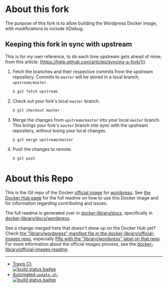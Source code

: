# About this fork

The purpose of this fork is to allow building the Wordpress Docker image, with modifications to include XDebug.

## Keeping this fork in sync with upstream
This is for my own reference, to do each time upstream gets ahead of mine; from this article: [https://help.github.com/articles/syncing-a-fork/]()

1. Fetch the branches and their respective commits from the upstream repository. Commits to `master` will be stored in a local branch, `upstream/master`.

    ```bash
    $ git fetch upstream
    ```
2. Check out your fork's local `master` branch.

    ```bash
    $ git checkout master
    ```
3. Merge the changes from `upstream/master` into your local `master` branch. This brings your fork's `master` branch into sync with the upstream repository, without losing your local changes.

    ```bash
    $ git merge upstream/master
    ```
4. Push the changes to remote.

    ```bash
    $ git push
    ```

# About this Repo

This is the Git repo of the Docker [official image](https://docs.docker.com/docker-hub/official_repos/) for [wordpress](https://registry.hub.docker.com/_/wordpress/). See [the Docker Hub page](https://registry.hub.docker.com/_/wordpress/) for the full readme on how to use this Docker image and for information regarding contributing and issues.

The full readme is generated over in [docker-library/docs](https://github.com/docker-library/docs), specifically in [docker-library/docs/wordpress](https://github.com/docker-library/docs/tree/master/wordpress).

See a change merged here that doesn't show up on the Docker Hub yet? Check [the "library/wordpress" manifest file in the docker-library/official-images repo](https://github.com/docker-library/official-images/blob/master/library/wordpress), especially [PRs with the "library/wordpress" label on that repo](https://github.com/docker-library/official-images/labels/library%2Fwordpress). For more information about the official images process, see the [docker-library/official-images readme](https://github.com/docker-library/official-images/blob/master/README.md).

---

-	[Travis CI:  
	![build status badge](https://img.shields.io/travis/docker-library/wordpress/master.svg)](https://travis-ci.org/docker-library/wordpress/branches)
-	[Automated `update.sh`:  
	![build status badge](https://doi-janky.infosiftr.net/job/update.sh/job/wordpress/badge/icon)](https://doi-janky.infosiftr.net/job/update.sh/job/wordpress)

<!-- THIS FILE IS GENERATED BY https://github.com/docker-library/docs/blob/master/generate-repo-stub-readme.sh -->
